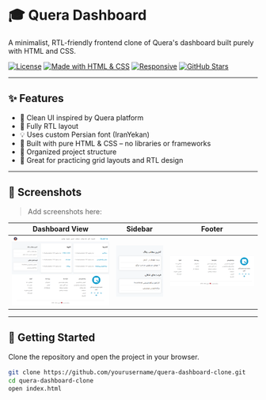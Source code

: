 # 🎓 Quera Dashboard

A minimalist, RTL-friendly frontend clone of Quera's dashboard built purely with HTML and CSS.

[![License](https://img.shields.io/github/license/HesamOdinAbbaspour/quera-dashboard)](LICENSE)
[![Made with HTML & CSS](https://img.shields.io/badge/Made%20with-HTML%20%26%20CSS-blue)](#)
[![Responsive](https://img.shields.io/badge/Responsive-No-red)](#)
[![GitHub Stars](https://img.shields.io/github/stars/HesamOdinAbbaspour/quera-dashboard-clone?style=social)](https://github.com/HesamOdinAbbaspour/quera-dashboard-clone/stargazers)


---

## ✨ Features

- 🎨 Clean UI inspired by Quera platform
- 📐 Fully RTL layout
- 💡 Uses custom Persian font (IranYekan)
- 🔧 Built with pure HTML & CSS – no libraries or frameworks
- 📁 Organized project structure
- 🧪 Great for practicing grid layouts and RTL design

---

## 📸 Screenshots

> Add screenshots here:  

| Dashboard View | Sidebar | Footer |
|----------------|---------|--------|
| ![Main View](assets/image/preview.png) | ![Sidebar](assets/image/sidebar.png) | ![Footer](assets/image/footer.png) |

---

## 🚀 Getting Started

Clone the repository and open the project in your browser.

```bash
git clone https://github.com/yourusername/quera-dashboard-clone.git
cd quera-dashboard-clone
open index.html

